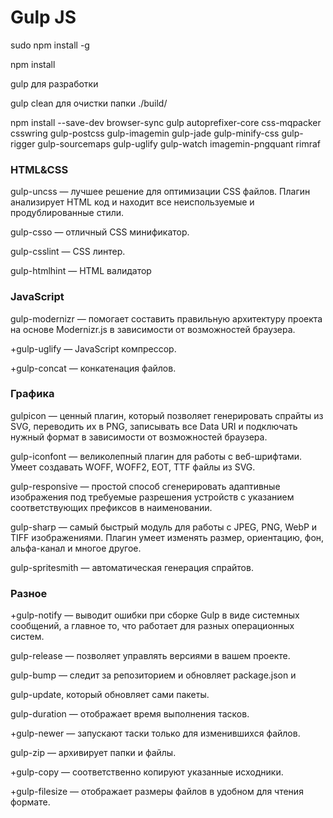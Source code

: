 # Gulp JS

sudo npm install -g

npm install

gulp для разработки

gulp clean для очистки папки ./build/

npm install --save-dev browser-sync gulp autoprefixer-core css-mqpacker csswring gulp-postcss gulp-imagemin gulp-jade gulp-minify-css gulp-rigger gulp-sourcemaps gulp-uglify gulp-watch imagemin-pngquant rimraf


### HTML&CSS

gulp-uncss — лучшее решение для оптимизации CSS файлов. Плагин анализирует HTML код и находит все неиспользуемые и продублированные стили.

gulp-csso — отличный CSS минификатор.

gulp-csslint — CSS линтер. 

gulp-htmlhint — HTML валидатор

### JavaScript

gulp-modernizr — помогает составить правильную архитектуру проекта на основе Modernizr.js в зависимости от возможностей браузера.

+gulp-uglify — JavaScript компрессор. 

+gulp-concat — конкатенация файлов.

### Графика

gulpicon — ценный плагин, который позволяет генерировать спрайты из SVG, переводить их в PNG, записывать все Data URI и подключать нужный формат в зависимости от возможностей браузера.

gulp-iconfont — великолепный плагин для работы с веб-шрифтами. Умеет создавать WOFF, WOFF2, EOT, TTF файлы из SVG.

gulp-responsive — простой способ сгенерировать адаптивные изображения под требуемые разрешения устройств с указанием соответствующих префиксов в наименовании.

gulp-sharp — самый быстрый модуль для работы с JPEG, PNG, WebP и TIFF изображениями. Плагин умеет изменять размер, ориентацию, фон, альфа-канал и многое другое.

gulp-spritesmith — автоматическая генерация спрайтов.

### Разное

+gulp-notify — выводит ошибки при сборке Gulp в виде системных сообщений, а главное то, что работает для разных операционных систем.

gulp-release — позволяет управлять версиями в вашем проекте.

gulp-bump — следит за репозиторием и обновляет package.json и 

gulp-update, который обновляет сами пакеты.

gulp-duration — отображает время выполнения тасков.

+gulp-newer — запускают таски только для изменившихся файлов.

gulp-zip — архивирует папки и файлы.

+gulp-copy — соответственно копируют указанные исходники.

+gulp-filesize — отображает размеры файлов в удобном для чтения формате.


